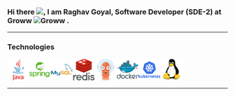 ### Hi there <img src="https://raw.githubusercontent.com/MartinHeinz/MartinHeinz/master/wave.gif" width="30px">, I am Raghav Goyal, Software Developer (SDE-2) at Groww <img src="https://groww.in/groww-logo-270.png" alt="Groww" width="18" height="18"/> .

---

### Technologies

<img src="https://github.com/devicons/devicon/blob/master/icons/java/java-original-wordmark.svg" alt="Java" width="50" height="50"/><img src="https://github.com/devicons/devicon/blob/master/icons/spring/spring-original-wordmark.svg" alt="Spring" width="50" height="50"/><img src="https://github.com/devicons/devicon/blob/master/icons/mysql/mysql-original-wordmark.svg" alt="MySQL" width="50" height="50"/><img src="https://github.com/devicons/devicon/blob/master/icons/redis/redis-original-wordmark.svg" alt="Redis" width="50" height="50"/><img src="https://github.com/devicons/devicon/blob/master/icons/argocd/argocd-original.svg" alt="ArgoCD" width="50" height="50"/><img src="https://github.com/devicons/devicon/blob/master/icons/docker/docker-original-wordmark.svg" alt="Docker" width="50" height="50"/><img src="https://github.com/devicons/devicon/blob/master/icons/kubernetes/kubernetes-plain-wordmark.svg" alt="Kubernetes" width="50" height="50"/><img src="https://github.com/devicons/devicon/blob/master/icons/linux/linux-original.svg" alt="Linux" width="50" height="50"/>

---
